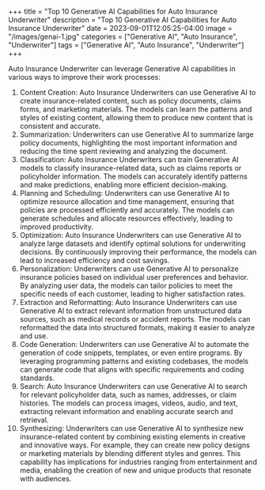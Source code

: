 +++
title = "Top 10 Generative AI Capabilities for Auto Insurance Underwriter"
description = "Top 10 Generative AI Capabilities for Auto Insurance Underwriter"
date = 2023-09-01T12:05:25-04:00
image = "/images/genai-1.jpg"
categories = ["Generative AI", "Auto Insurance", "Underwriter"]
tags = ["Generative AI", "Auto Insurance", "Underwriter"]
+++

Auto Insurance Underwriter can leverage Generative AI capabilities in various ways to improve their work processes:

1. Content Creation: Auto Insurance Underwriters can use Generative AI to create insurance-related content, such as policy documents, claims forms, and marketing materials. The models can learn the patterns and styles of existing content, allowing them to produce new content that is consistent and accurate.
2. Summarization: Underwriters can use Generative AI to summarize large policy documents, highlighting the most important information and reducing the time spent reviewing and analyzing the document.
3. Classification: Auto Insurance Underwriters can train Generative AI models to classify insurance-related data, such as claims reports or policyholder information. The models can accurately identify patterns and make predictions, enabling more efficient decision-making.
4. Planning and Scheduling: Underwriters can use Generative AI to optimize resource allocation and time management, ensuring that policies are processed efficiently and accurately. The models can generate schedules and allocate resources effectively, leading to improved productivity.
5. Optimization: Auto Insurance Underwriters can use Generative AI to analyze large datasets and identify optimal solutions for underwriting decisions. By continuously improving their performance, the models can lead to increased efficiency and cost savings.
6. Personalization: Underwriters can use Generative AI to personalize insurance policies based on individual user preferences and behavior. By analyzing user data, the models can tailor policies to meet the specific needs of each customer, leading to higher satisfaction rates.
7. Extraction and Reformatting: Auto Insurance Underwriters can use Generative AI to extract relevant information from unstructured data sources, such as medical records or accident reports. The models can reformatted the data into structured formats, making it easier to analyze and use.
8. Code Generation: Underwriters can use Generative AI to automate the generation of code snippets, templates, or even entire programs. By leveraging programming patterns and existing codebases, the models can generate code that aligns with specific requirements and coding standards.
9. Search: Auto Insurance Underwriters can use Generative AI to search for relevant policyholder data, such as names, addresses, or claim histories. The models can process images, videos, audio, and text, extracting relevant information and enabling accurate search and retrieval.
10. Synthesizing: Underwriters can use Generative AI to synthesize new insurance-related content by combining existing elements in creative and innovative ways. For example, they can create new policy designs or marketing materials by blending different styles and genres. This capability has implications for industries ranging from entertainment and media, enabling the creation of new and unique products that resonate with audiences.